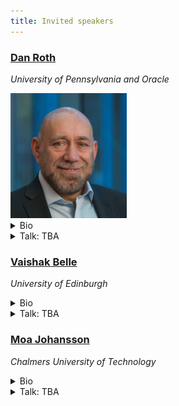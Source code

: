 ```yaml
---
title: Invited speakers
---
```


### [Dan Roth](https://www.cis.upenn.edu/~danroth/)
_University of Pennsylvania and Oracle_

<div style="text-align: left;">
  <a href="/"><img src="/images/dan_roth.jpg" height="200"/></a>
</div>

<details>
<summary>Bio</summary>
Dan Roth is the Eduardo D. Glandt Distinguished Professor at the Department of Computer and Information Science, University of Pennsylvania and the Chief AI Scientist at Oracle.
Until June 2024 Dan was a VP/Distinguished Scientist at AWS AI.
In his role at AWS Roth led over the last three years the scientific effort behind the first-generation Generative AI products from AWS, including Titan Models, Amazon Q efforts, and Bedrock, from inception until they became generally available. 
Dan is a Fellow of the AAAS, ACM, AAAI, and ACL.
In 2017, Dan was awarded the John McCarthy Award; he was recognized for "for major conceptual and theoretical advances in the modeling of natural language understanding, machine learning, and reasoning".
He has published broadly in natural language processing, machine learning, knowledge representation and reasoning, and learning theory, was the Editor-in-Chief of the Journal of Artificial Intelligence Research (JAIR) and has served as a Program Chair and Conference Chair for the major conferences in his research areas.
Roth has been involved in several startups; most recently he was a co-founder and chief scientist of NexLP, a startup that leverages the latest advances in Natural Language Processing, Cognitive Analytics, and Machine Learning in the legal and compliance domains.
NexLP was acquired by Reveal.
Dan received his B.A Summa cum laude in Mathematics from the Technion, Israel and his Ph.D. in Computer Science from Harvard University in 1995.
</details>
<details>
<summary>Talk: TBA</summary>
</details>


### [Vaishak Belle](http://www.vaishakbelle.org/about/)
_University of Edinburgh_

<details>
<summary>Bio</summary>
Dr Vaishak Belle (he/him) is a Chancellor’s Fellow and Reader at the School of Informatics, University of Edinburgh.
He is an Alan Turing Institute Faculty Fellow, a Royal Society University Research Fellow, and a member of the RSE (Royal Society of Edinburgh) Young Academy of Scotland.
He was previously at KU Leuven (Belgium), University of Toronto (Canada), Aachen University of Technology (Germany) and University of Trento (Italy).
At the University of Edinburgh, he directs a research lab on artificial intelligence, specialising in the unification of logic and machine learning, with a recent emphasis on explainability and ethics. He has given research seminars at academic institutions such as MIT and Oxford, tutorials at AI conferences, and talks at venues such as Ars Electronica and the Samsung AI Forum.
He has co-authored close to 120 peer-reviewed articles on AI, at venues such as IJCAI, UAI, AAAI, MLJ, AIJ, JAIR, AAMAS, and along with his co-authors, he has won the Microsoft best paper award at UAI, the Machine learning journal best student paper award at ECML-PKDD, and the Machine learning journal best student paper award at ILP.
In 2014, he received a silver medal by the Kurt Goedel Society.
He has served on the senior program committee/area chair of major AI conferences, co-chaired the ML track at KR, among others, and as PI and CoI secured a grant income of close to 8 million pounds.
Recently, he has consulted with major banks on explainable AI and its impact in financial institutions.
</details>
<details>
<summary>Talk: TBA</summary>
</details>

### [Moa Johansson](https://www.cse.chalmers.se/~jomoa/)
_Chalmers University of Technology_

<details>
<summary>Bio</summary>
</details>
<details>
<summary>Talk: TBA</summary>
</details>

